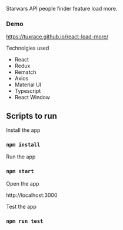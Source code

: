 Starwars API people finder feature load more.

### Demo
https://tuxrace.github.io/react-load-more/

Technolgies used

- React
- Redux
- Rematch
- Axios
- Material UI
- Typescript
- React Window

## Scripts to run

Install the app

### `npm install`

Run the app

### `npm start`

Open the app

http://localhost:3000

Test the app

### `npm run test`



